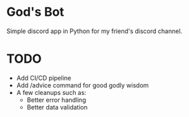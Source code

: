 # God's Bot

Simple discord app in Python for my friend's discord channel.

# TODO

- Add CI/CD pipeline
- Add /advice command for good godly wisdom
- A few cleanups such as:
  - Better error handling
  - Better data validation